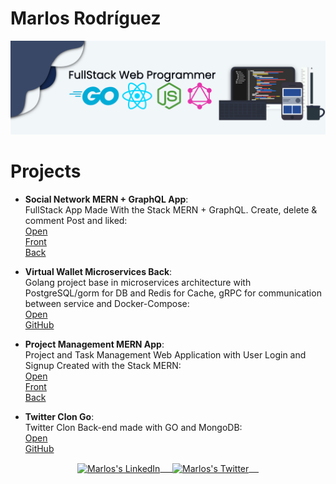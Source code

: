 # Marlos Rodríguez
![Banner](https://github.com/Marlos-Rodriguez/Marlos-Rodriguez/raw/master/NewBanner.png)
# Projects
* **Social Network MERN + GraphQL App**:  
FullStack App Made With the Stack MERN + GraphQL. Create, delete & comment Post and liked:  
   [Open](https://serene-lamarr-885e86.netlify.app/)  
   [Front](https://github.com/Marlos-Rodriguez/MERNG-Next-Comment-Front)  
   [Back](https://github.com/Marlos-Rodriguez/MERN-GraphQL-Comment-Back)
   
* **Virtual Wallet Microservices Back**:  
Golang project base in microservices architecture with PostgreSQL/gorm for DB and Redis for Cache, gRPC for communication between service and Docker-Compose:  
   [Open](https://www.notion.so/FullStack-Virtual-Wallet-5ad68765804e46c8816110f333ddefd1)  
   [GitHub](https://github.com/Marlos-Rodriguez/Go-Microservice-Virtual-Wallet)

* **Project Management MERN App**:  
Project and Task Management Web Application with User Login and Signup Created with the Stack MERN:  
   [Open](https://silly-hoover-e3bf9c.netlify.app/)  
   [Front](https://github.com/Marlos-Rodriguez/MERN-Task-Cliente)  
   [Back](https://github.com/Marlos-Rodriguez/MERN-Task-Servidor)

* **Twitter Clon Go**:  
Twitter Clon Back-end made with GO and MongoDB:  
   [Open](https://twittergoclon.herokuapp.com/)  
   [GitHub](https://github.com/Marlos-Rodriguez/Twitter-Clon-Back)

<p align="center">
    <a href="https://www.linkedin.com/in/marlos-rodriguez/" target="blank">
        <img align="center" alt="Marlos's LinkedIn" width="30px"
            src="https://www.vectorlogo.zone/logos/linkedin/linkedin-icon.svg" /> &nbsp; &nbsp;
    </a>
    <a href="https://twitter.com/RodriguezMarlos" target="blank">
        <img align="center" alt="Marlos's Twitter" width="30px"
            src="https://www.vectorlogo.zone/logos/twitter/twitter-official.svg" /> &nbsp; &nbsp;
    </a>
</p>
